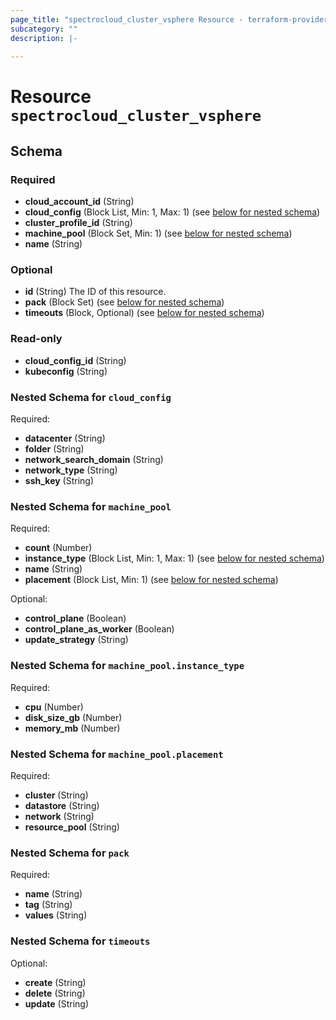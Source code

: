 ```yaml
---
page_title: "spectrocloud_cluster_vsphere Resource - terraform-provider-spectrocloud"
subcategory: ""
description: |-
  
---
```


# Resource `spectrocloud_cluster_vsphere`





## Schema

### Required

- **cloud_account_id** (String)
- **cloud_config** (Block List, Min: 1, Max: 1) (see [below for nested schema](#nestedblock--cloud_config))
- **cluster_profile_id** (String)
- **machine_pool** (Block Set, Min: 1) (see [below for nested schema](#nestedblock--machine_pool))
- **name** (String)

### Optional

- **id** (String) The ID of this resource.
- **pack** (Block Set) (see [below for nested schema](#nestedblock--pack))
- **timeouts** (Block, Optional) (see [below for nested schema](#nestedblock--timeouts))

### Read-only

- **cloud_config_id** (String)
- **kubeconfig** (String)

<a id="nestedblock--cloud_config"></a>
### Nested Schema for `cloud_config`

Required:

- **datacenter** (String)
- **folder** (String)
- **network_search_domain** (String)
- **network_type** (String)
- **ssh_key** (String)


<a id="nestedblock--machine_pool"></a>
### Nested Schema for `machine_pool`

Required:

- **count** (Number)
- **instance_type** (Block List, Min: 1, Max: 1) (see [below for nested schema](#nestedblock--machine_pool--instance_type))
- **name** (String)
- **placement** (Block List, Min: 1) (see [below for nested schema](#nestedblock--machine_pool--placement))

Optional:

- **control_plane** (Boolean)
- **control_plane_as_worker** (Boolean)
- **update_strategy** (String)

<a id="nestedblock--machine_pool--instance_type"></a>
### Nested Schema for `machine_pool.instance_type`

Required:

- **cpu** (Number)
- **disk_size_gb** (Number)
- **memory_mb** (Number)


<a id="nestedblock--machine_pool--placement"></a>
### Nested Schema for `machine_pool.placement`

Required:

- **cluster** (String)
- **datastore** (String)
- **network** (String)
- **resource_pool** (String)



<a id="nestedblock--pack"></a>
### Nested Schema for `pack`

Required:

- **name** (String)
- **tag** (String)
- **values** (String)


<a id="nestedblock--timeouts"></a>
### Nested Schema for `timeouts`

Optional:

- **create** (String)
- **delete** (String)
- **update** (String)


